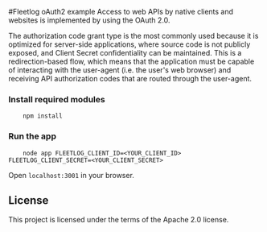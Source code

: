 #Fleetlog oAuth2 example
Access to web APIs by native clients and websites is implemented by using the OAuth 2.0.

The authorization code grant type is the most commonly used because it is optimized for server-side applications, 
where source code is not publicly exposed, and Client Secret confidentiality can be maintained. 
This is a redirection-based flow, which means that the application must be capable of interacting with the user-agent (i.e. the user's web browser) 
and receiving API authorization codes that are routed through the user-agent.

### Install required modules
```
    npm install
```

### Run the app
```
    node app FLEETLOG_CLIENT_ID=<YOUR_CLIENT_ID> FLEETLOG_CLIENT_SECRET=<YOUR_CLIENT_SECRET>
```

Open `localhost:3001` in your browser.

## License

This project is licensed under the terms of the Apache 2.0 license.